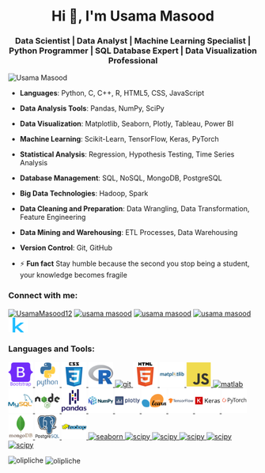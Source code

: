 <h1 align="center">Hi 👋, I'm Usama Masood</h1>
<h3 align="center">Data Scientist | Data Analyst | Machine Learning Specialist | Python Programmer | SQL Database Expert | Data Visualization Professional</h3>

<p align="left"> <img src="https://komarev.com/ghpvc/?username=UsamaMasood12&label=Profile%20views&color=0e75b6&style=flat" alt="Usama Masood" /> </p>

- **Languages**: Python, C, C++, R, HTML5, CSS, JavaScript
- **Data Analysis Tools**: Pandas, NumPy, SciPy
- **Data Visualization**: Matplotlib, Seaborn, Plotly, Tableau, Power BI
- **Machine Learning**: Scikit-Learn, TensorFlow, Keras, PyTorch
- **Statistical Analysis**: Regression, Hypothesis Testing, Time Series Analysis
- **Database Management**: SQL, NoSQL, MongoDB, PostgreSQL
- **Big Data Technologies**: Hadoop, Spark
- **Data Cleaning and Preparation**: Data Wrangling, Data Transformation, Feature Engineering
- **Data Mining and Warehousing**: ETL Processes, Data Warehousing
- **Version Control**: Git, GitHub


- ⚡ **Fun fact** Stay humble because the second you stop being a student, your knowledge becomes fragile

<h3 align="left">Connect with me:</h3>
<p align="left">
<a href="https://codepen.io/usama_masood" target="blank"><img align="center" src="https://raw.githubusercontent.com/rahuldkjain/github-profile-readme-generator/master/src/images/icons/Social/codepen.svg" alt="UsamaMasood12" height="30" width="40" /></a>
<a href="https://twitter.com/Usama____Masood" target="blank"><img align="center" src="https://raw.githubusercontent.com/rahuldkjain/github-profile-readme-generator/master/src/images/icons/Social/twitter.svg" alt="usama masood" height="30" width="40" /></a>
<a href="https://www.linkedin.com/in/usama-masood-b4a35014b/" target="blank"><img align="center" src="https://raw.githubusercontent.com/rahuldkjain/github-profile-readme-generator/master/src/images/icons/Social/linked-in-alt.svg" alt="usama masood" height="30" width="40" /></a>
<a href="https://www.facebook.com/Uxama531" target="blank"><img align="center" src="https://raw.githubusercontent.com/rahuldkjain/github-profile-readme-generator/master/src/images/icons/Social/facebook.svg" alt="usama masood" height="30" width="40" /></a>
<a href="https://www.kaggle.com/usamamasood1" target="blank"><img align="center" src="https://raw.githubusercontent.com/devicons/devicon/master/icons/kaggle/kaggle-original.svg" alt="usama masood" height="30" width="40" /></a>
</p>

<h3 align="left">Languages and Tools:</h3>
<p align="left"> <a href="https://getbootstrap.com" target="_blank"> <img src="https://raw.githubusercontent.com/devicons/devicon/master/icons/bootstrap/bootstrap-plain-wordmark.svg" alt="bootstrap" width="50" height="50"/> </a> <a href="https://www.python.org" target="_blank"> <img src="https://raw.githubusercontent.com/devicons/devicon/master/icons/python/python-original-wordmark.svg" alt="python" width="50" height="50"/> </a> <a href="https://www.w3schools.com/css/" target="_blank"> <img src="https://raw.githubusercontent.com/devicons/devicon/master/icons/css3/css3-original-wordmark.svg" alt="css3" width="50" height="50"/> </a> <a href="https://www.r-project.org/" target="_blank"> <img src="https://raw.githubusercontent.com/devicons/devicon/master/icons/r/r-original.svg" alt="R" width="50" height="50"/> </a> <a href="https://git-scm.com/" target="_blank"> <img src="https://www.vectorlogo.zone/logos/git-scm/git-scm-icon.svg" alt="git" width="50" height="50"/> </a> <a href="https://www.w3.org/html/" target="_blank"> <img src="https://raw.githubusercontent.com/devicons/devicon/master/icons/html5/html5-original-wordmark.svg" alt="html5" width="50" height="50"/> </a> <a href="https://matplotlib.org/" target="_blank"> <img src="https://raw.githubusercontent.com/devicons/devicon/master/icons/matplotlib/matplotlib-original-wordmark.svg" alt="matplotlib" width="50" height="50"/> </a> <a href="https://developer.mozilla.org/en-US/docs/Web/JavaScript" target="_blank"> <img src="https://raw.githubusercontent.com/devicons/devicon/master/icons/javascript/javascript-original.svg" alt="javascript" width="50" height="50"/> </a> <a href="https://www.mathworks.com/" target="_blank"> <img src="https://upload.wikimedia.org/wikipedia/commons/2/21/Matlab_Logo.png" alt="matlab" width="50" height="50"/> </a> <a href="https://www.mysql.com/" target="_blank"> <img src="https://raw.githubusercontent.com/devicons/devicon/master/icons/mysql/mysql-original-wordmark.svg" alt="mysql" width="50" height="50"/> </a> <a href="https://nodejs.org" target="_blank"> <img src="https://raw.githubusercontent.com/devicons/devicon/master/icons/nodejs/nodejs-original-wordmark.svg" alt="nodejs" width="50" height="50"/> </a> <a href="https://pandas.pydata.org/" target="_blank"> <img src="https://raw.githubusercontent.com/devicons/devicon/master/icons/pandas/pandas-original-wordmark.svg" alt="pandas" width="50" height="50"/> </a> <a href="https://numpy.org/" target="_blank"> <img src="https://raw.githubusercontent.com/devicons/devicon/master/icons/numpy/numpy-original-wordmark.svg" alt="Numpy" width="50" height="50"/> </a> <a href="https://plotly.com/" target="_blank"> <img src="https://raw.githubusercontent.com/devicons/devicon/master/icons/plotly/plotly-original-wordmark.svg" alt="plotly" width="50" height="50"/> </a> <a href="https://scikit-learn.org/stable/" target="_blank"> <img src="https://raw.githubusercontent.com/devicons/devicon/master/icons/scikitlearn/scikitlearn-original.svg" alt="scikit-learn" width="50" height="50"/> </a> <a href="https://www.tensorflow.org/" target="_blank"> <img src="https://raw.githubusercontent.com/devicons/devicon/master/icons/tensorflow/tensorflow-original-wordmark.svg" alt="tensorflow" width="50" height="50"/> </a> <a href="https://keras.io/" target="_blank"> <img src="https://raw.githubusercontent.com/devicons/devicon/master/icons/keras/keras-original-wordmark.svg" alt="keras" width="50" height="50"/> </a> <a href="https://pytorch.org/" target="_blank"> <img src="https://raw.githubusercontent.com/devicons/devicon/master/icons/pytorch/pytorch-original-wordmark.svg" alt="pytorch" width="50" height="50"/> </a> <a href="https://www.mongodb.com/" target="_blank"> <img src="https://raw.githubusercontent.com/devicons/devicon/master/icons/mongodb/mongodb-original-wordmark.svg" alt="mongodb" width="50" height="50"/> </a>  <a href="https://www.postgresql.org/" target="_blank"> <img src="https://raw.githubusercontent.com/devicons/devicon/master/icons/postgresql/postgresql-original-wordmark.svg" alt="postgresql" width="50" height="50"/> </a>  <a href="https://hadoop.apache.org/" target="_blank"> <img src="https://raw.githubusercontent.com/devicons/devicon/master/icons/hadoop/hadoop-original-wordmark.svg" alt="hadoop" width="50" height="50"/> </a>  <a href="https://seaborn.pydata.org/" target="_blank"> <img src="https://seaborn.pydata.org/_static/logo-wide-lightbg.svg" alt="seaborn" width="50" height="50"/> </a>  <a href="https://scipy.org/" target="_blank"> <img src="https://scipy.org/images/logo.svg" alt="scipy" width="50" height="50"/> </a>  <a href="https://www.microsoft.com/en-us/power-platform/products/power-bi" target="_blank"> <img src="https://scipy.org/images/logo.svg" alt="scipy" width="50" height="50"/> </a> <a href="https://scipy.org/" target="_blank"> <img src="https://scipy.org/images/logo.svg" alt="scipy" width="50" height="50"/> </a> <a href="https://scipy.org/" target="_blank"> <img src="https://scipy.org/images/logo.svg" alt="scipy" width="50" height="50"/> </a> <a href="https://scipy.org/" target="_blank"> <img src="https://scipy.org/images/logo.svg" alt="scipy" width="50" height="50"/> </a>  </p>

<p><img align="left" src="https://github-readme-stats.vercel.app/api/top-langs?username=UsamaMasood12&show_icons=true&locale=en&layout=compact" alt="olipliche" /></p>

<p>&nbsp;<img align="center" src="https://github-readme-stats.vercel.app/api?username=UsamaMasood12&show_icons=true&locale=en" alt="olipliche" /></p>
